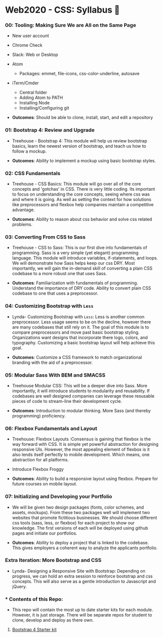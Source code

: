 # Web2020 - CSS:  Syllabus  :tada:


### 00: Tooling: Making Sure We are All on the Same Page
- New user account
- Chrome Check
- Slack: Web or Desktop
- Atom
  - Packages: emmet, file-icons, css-color-underline, autosave
- iTerm/Cmder
  - Central folder
  - Adding Atom to PATH
  - Installing Node
  - Installing/Configuring git


- **Outcomes**: Should be able to clone, install, start, and edit a repository

### 01: Bootstrap 4: Review and Upgrade
- Treehouse - Bootstrap 4:  This module will help us review bootstrap basics, learn the newest version of bootstrap, and teach us how to follow a mockup.

- **Outcomes**: Ability to implement a mockup using basic bootstrap styles.

### 02: CSS Fundamentals
- Treehouse - CSS Basics: This module will go over all of the core concepts and 'gotchas' in CSS. There is very little coding. Its important to focus on understanding the core concepts, seeing where css was and where it is going. As well as setting the context for how solutions like preprocessors and flexbox help companies maintain a competitive advantage.

- **Outcomes**: Ability to reason about css behavior and solve css related problems.

### 03: Converting From CSS to Sass
- Treehouse - CSS to Sass:  This is our first dive into fundamentals of programming. Sass is a very simple (yet elegant) programming language. This module will introduce variables, if-statements, and loops. We will demonstrate how Sass helps keep our css DRY.  Most importantly, we will gain the in-demand skill of converting a plain CSS codebase to a more robust one that uses Sass.

- **Outcomes**: Familiarization with fundamentals of programming. Understand the  importance of DRY code. Ability to convert plain CSS codebase to one that uses a preprocessor.

### 04: Customizing Bootstrap with `Less`
- Lynda- Customizing Bootstrap with `Less`: Less is another common preprocessor. Less usage seems to be on the decline, however there are many codebases that still rely on it.  The goal of this module is to compare preprocessors and move past basic bootstrap styling. Organizations want designs that incorporate there logo, colors, and typography. Customizing a basic bootstrap layout will help achieve this goal.   

- **Outcomes**: Customize a CSS framework to match organizational branding with the aid of a preprocessor.

### 05: Modular Sass With BEM and SMACSS
- Treehouse Modular CSS: This will be a deeper dive into Sass. More importantly, it will introduce students to modularity and reusability. If codebases are well designed  companies can leverage these resusable pieces of code to stream-line their development cycle.

- **Outcomes**: Introduction to modular thinking. More Sass (and thereby programming) proficiency.

### 06: Flexbox Fundamentals and Layout
- Treehouse: Flexbox Layouts :Consensus is gaining that flexbox is the way forward with CSS. It is simple yet powerful abstraction for designing responsive UIs. However, the most appealing element of flexbox is it also lends itself perfectly to mobile development. Which means, one abstraction for all platforms.   
- Introduce Flexbox Froggy

- **Outcomes**: Ability to build a responsive layout using flexbox. Prepare for future courses on mobile layout.

### 07: Initializing and Developing your Portfolio
- We will be given two design packages (fonts, color schemes, and assets, mockups). From these two packages well will implement two websites that promote fictitious businesses.  We should choose different css tools (sass, less, or flexbox) for each project to show our knowledge. The first versions of each will be deployed using github pages and initiate our portfolios.

- **Outcomes**: Ability to deploy a project that is linked to the codebase. This gives employers a  coherent way to analyze the applicants portfolio.

### Extra Iteration:  More Bootstrap and CSS
- Lynda- Designing a Responsive Site with Bootstrap: Depending on progress, we can hold an extra session to reinforce bootstrap and css concepts. This will also serve as a gentle introduction to Javascript and jQuery.

### * Contents of this Repo:
- This repo will contain the most up to date starter kits for each module. However, it is just storage. There will be separate repos for student to clone, develop and deploy as there own.


1. [Bootstrap 4 Starter kit](https://github.com/wordyallen/BootStrap4Starter)
